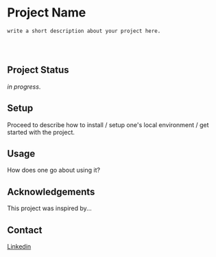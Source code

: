 # Project Name

```
write a short description about your project here.




```

## Project Status

_in progress_.

## Setup

Proceed to describe how to install / setup one's local environment / get started with the project.

## Usage

How does one go about using it?

## Acknowledgements

This project was inspired by...

## Contact

[Linkedin](https://www.linkedin.com/in/gwdawson/)
